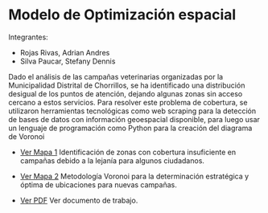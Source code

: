 # Modelo de Optimización espacial

Integrantes:
* Rojas Rivas, Adrian Andres
* Silva Paucar, Stefany Dennis

Dado el análisis de las campañas veterinarias organizadas por la Municipalidad Distrital de Chorrillos, se ha identificado una distribución desigual de los puntos de atención, dejando algunas zonas sin acceso cercano a estos servicios. Para resolver este problema de cobertura, se utilizaron herramientas tecnológicas como web scraping para la detección de bases de datos con información geoespacial disponible, para luego usar un lenguaje de programación como Python para la creación del diagrama de Voronoi


* [Ver Mapa 1](https://theadrianro.github.io/dataton2024/map1.html) Identificación de zonas con cobertura insuficiente en campañas debido a la lejanía para algunos ciudadanos.

* [Ver Mapa 2](https://theadrianro.github.io/dataton2024/map2.html) Metodología Voronoi para la determinación estratégica y óptima de ubicaciones para nuevas campañas.

* [Ver PDF](https://theadrianro.github.io/dataton2024/modelo.pdf) Ver documento de trabajo.

